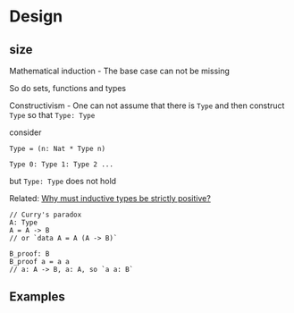 # Design

## size

Mathematical induction - The base case can not be missing

So do sets, functions and types

Constructivism - One can not assume that there is `Type` and then construct `Type` so that `Type: Type`

consider 
```
Type = (n: Nat * Type n)
```
```
Type 0: Type 1: Type 2 ...
```

but `Type: Type` does not hold

Related: [Why must inductive types be strictly positive?](http://web.archive.org/web/20210620141510/https://vilhelms.github.io/posts/why-must-inductive-types-be-strictly-positive/)
```
// Curry's paradox
A: Type
A = A -> B
// or `data A = A (A -> B)`

B_proof: B
B_proof a = a a
// a: A -> B, a: A, so `a a: B`
```

## Examples

```

```